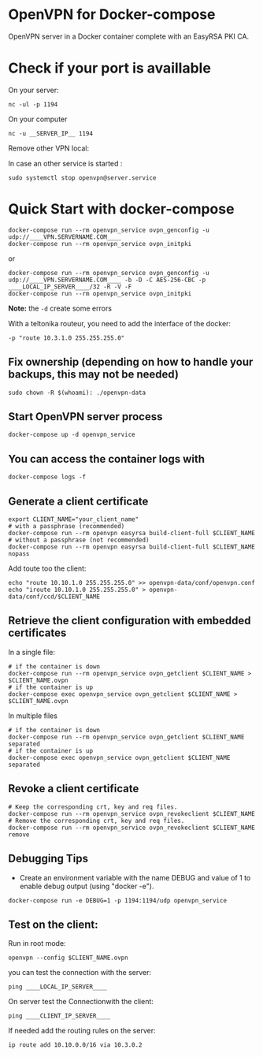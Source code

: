OpenVPN for Docker-compose
============================

OpenVPN server in a Docker container complete with an EasyRSA PKI CA.

Check if your port is availlable
================================

On your server:
```{.sh}
nc -ul -p 1194
```

On your computer
```{.sh}
nc -u __SERVER_IP__ 1194
```


Remove other VPN local:

In case an other service is started :
```
sudo systemctl stop openvpn@server.service
```


Quick Start with docker-compose
================================

```{.sh}
docker-compose run --rm openvpn_service ovpn_genconfig -u udp://____VPN.SERVERNAME.COM____
docker-compose run --rm openvpn_service ovpn_initpki
```

or

```{.sh}
docker-compose run --rm openvpn_service ovpn_genconfig -u udp://____VPN.SERVERNAME.COM____ -b -D -C AES-256-CBC -p ____LOCAL_IP_SERVER____/32 -R -V -F
docker-compose run --rm openvpn_service ovpn_initpki
```

**Note:** the ```-d``` create some errors


With a teltonika routeur, you need to add the interface of the docker:
```
-p "route 10.3.1.0 255.255.255.0"
```



Fix ownership (depending on how to handle your backups, this may not be needed)
---------------------------------------------------------------------------------

```{.sh}
sudo chown -R $(whoami): ./openvpn-data
```

Start OpenVPN server process
----------------------------

```{.sh}
docker-compose up -d openvpn_service
```

You can access the container logs with
--------------------------------------

```{.sh}
docker-compose logs -f
```

Generate a client certificate
-----------------------------

```{.sh}
export CLIENT_NAME="your_client_name"
# with a passphrase (recommended)
docker-compose run --rm openvpn easyrsa build-client-full $CLIENT_NAME
# without a passphrase (not recommended)
docker-compose run --rm openvpn easyrsa build-client-full $CLIENT_NAME nopass
```

Add toute too the client:
```
echo "route 10.10.1.0 255.255.255.0" >> openvpn-data/conf/openvpn.conf
echo "iroute 10.10.1.0 255.255.255.0" > openvpn-data/conf/ccd/$CLIENT_NAME
```


Retrieve the client configuration with embedded certificates
------------------------------------------------------------

In a single file:
```{.sh}
# if the container is down
docker-compose run --rm openvpn_service ovpn_getclient $CLIENT_NAME > $CLIENT_NAME.ovpn
# if the container is up
docker-compose exec openvpn_service ovpn_getclient $CLIENT_NAME > $CLIENT_NAME.ovpn
```

In multiple files
```{.sh}
# if the container is down
docker-compose run --rm openvpn_service ovpn_getclient $CLIENT_NAME separated
# if the container is up
docker-compose exec openvpn_service ovpn_getclient $CLIENT_NAME separated
```

Revoke a client certificate
---------------------------

```{.sh}
# Keep the corresponding crt, key and req files.
docker-compose run --rm openvpn_service ovpn_revokeclient $CLIENT_NAME
# Remove the corresponding crt, key and req files.
docker-compose run --rm openvpn_service ovpn_revokeclient $CLIENT_NAME remove
```

Debugging Tips
--------------

* Create an environment variable with the name DEBUG and value of 1 to enable debug output (using "docker -e").

```{.sh}
docker-compose run -e DEBUG=1 -p 1194:1194/udp openvpn_service
```

Test on the client:
-------------------

Run in root mode:
```
openvpn --config $CLIENT_NAME.ovpn
```

you can test the connection with the server:
```
ping ____LOCAL_IP_SERVER____
```

On server test the Connectionwith the client:
```
ping ____CLIENT_IP_SERVER____
```

If needed add the routing rules on the server:
```
ip route add 10.10.0.0/16 via 10.3.0.2
```

